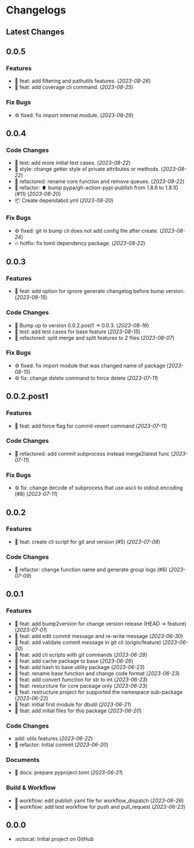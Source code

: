 # Changelogs

## Latest Changes

## 0.0.5

### Features

- :dart: feat: add filtering and pathutils features. (_2023-08-26_)
- :dart: feat: add coverage cli command. (_2023-08-25_)

### Fix Bugs

- :gear: fixed: fix import internal module. (_2023-08-26_)

## 0.0.4

### Code Changes

- :test_tube: test: add more initial test cases. (_2023-08-22_)
- :art: style: change getter style of private attributes or methods. (_2023-08-22_)
- :construction: refactored: rename core function and remove queues. (_2023-08-22_)
- :construction: refactor: ⬆ bump pypa/gh-action-pypi-publish from 1.8.6 to 1.8.10 (#11) (_2023-08-20_)
- :package: Create dependabot.yml (_2023-08-20_)

### Fix Bugs

- :gear: fixed: git in bump cli does not add config file after create. (_2023-08-24_)
- :fire: hotfix: fix tomli dependency package. (_2023-08-22_)

## 0.0.3

### Features

- :dart: feat: add option for ignore generate changelog before bump version. (_2023-08-15_)

### Code Changes

- :bookmark: Bump up to version 0.0.2.post1 -> 0.0.3. (_2023-08-16_)
- :test_tube: test: add test cases for base feature (_2023-08-15_)
- :construction: refactored: split merge and split features to 2 files (_2023-08-07_)

### Fix Bugs

- :gear: fixed: fix import module that was changed name of package (_2023-08-15_)
- :gear: fix: change delete command to force delete (_2023-07-11_)

## 0.0.2.post1

### Features

- :dart: feat: add force flag for commit-revert command (_2023-07-11_)

### Code Changes

- :construction: refactored: add commit subprocess instead merge2latest func (_2023-07-11_)

### Fix Bugs

- :gear: fix: change decode of subprocess that use ascii to stdout.encoding (#8) (_2023-07-11_)

## 0.0.2

### Features

- :dart: feat: create cli script for git and version (#5) (_2023-07-08_)

### Code Changes

- :construction: refactor: change function name and generate group logs (#6) (_2023-07-09_)

## 0.0.1

### Features

- :dart: feat: add bump2version for change version release (HEAD -> feature) (_2023-07-01_)
- :dart: feat: add edit commit message and re-write message (_2023-06-30_)
- :dart: feat: add validate commit message in git cli (origin/feature) (_2023-06-30_)
- :dart: feat: add cli scripts with git commands (_2023-06-28_)
- :dart: feat: add cache package to base (_2023-06-26_)
- :dart: feat: add hash to base utility package (_2023-06-23_)
- :dart: feat: rename base function and change code format (_2023-06-23_)
- :dart: feat: add convert fumction for str to int (_2023-06-23_)
- :dart: feat: resturcture for core package only (_2023-06-23_)
- :dart: feat: restructure project for supported the namespace sub-package (_2023-06-22_)
- :dart: feat: initial first module for dbutil (_2023-06-21_)
- :dart: feat: add initial files for this package (_2023-06-20_)

### Code Changes

- add: utils features (_2023-06-22_)
- :construction: refactor: Initial commit (_2023-06-20_)

### Documents

- :page_facing_up: docs: prepare pyproject.toml (_2023-06-21_)

### Build & Workflow

- :rocket: workflow: edit publish yaml file for workflow_dispatch (_2023-06-26_)
- :rocket: workflow: add test workflow for push and pull_request (_2023-06-23_)

## 0.0.0

- :octocat: Initial project on GitHub
